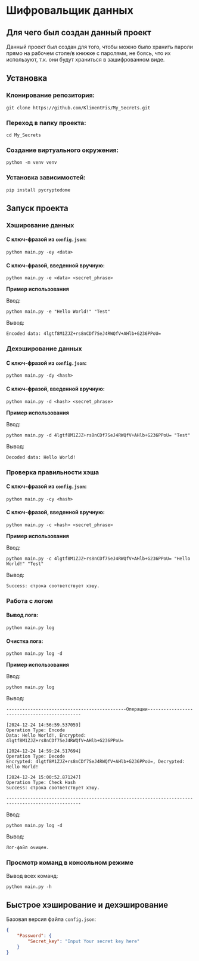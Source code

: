 
# Шифровальщик данных

## Для чего был создан данный проект

Данный проект был создан для того, чтобы можно было хранить пароли прямо на рабочем столе/в книжке с паролями, не боясь, что их используют, т.к. они будут храниться в зашифрованном виде.

## Установка

### Клонирование репозитория:

```
git clone https://github.com/KlimentFis/My_Secrets.git
```

### Переход в папку проекта:

```
cd My_Secrets
```

### Создание виртуального окружения:

```
python -m venv venv
```

### Установка зависимостей:

```
pip install pycryptodome
```

## Запуск проекта

### Хэширование данных

#### С ключ-фразой из `config.json`:

```
python main.py -ey <data>
```

#### С ключ-фразой, введенной вручную:

```
python main.py -e <data> <secret_phrase>
```

**Пример использования**

Ввод:

```
python main.py -e "Hello World!" "Test"
```

Вывод:

```
Encoded data: 4lgtf8M1ZJZ+rs8nCDf7SeJ4RWQfV+AHlb+G236PPoU=
```

### Дехэширование данных

#### С ключ-фразой из `config.json`:

```
python main.py -dy <hash>
```

#### С ключ-фразой, введенной вручную:

```
python main.py -d <hash> <secret_phrase>
```

**Пример использования**

Ввод:

```
python main.py -d 4lgtf8M1ZJZ+rs8nCDf7SeJ4RWQfV+AHlb+G236PPoU= "Test"
```

Вывод:

```
Decoded data: Hello World!
```

### Проверка правильности хэша

#### С ключ-фразой из `config.json`:

```
python main.py -cy <hash>
```

#### С ключ-фразой, введенной вручную:

```
python main.py -c <hash> <secret_phrase>
```

**Пример использования**

Ввод:

```
python main.py -c 4lgtf8M1ZJZ+rs8nCDf7SeJ4RWQfV+AHlb+G236PPoU= "Hello World!" "Test"
```

Вывод:

```
Success: строка соответствует хэшу.
```

### Работа с логом

#### Вывод лога:

```
python main.py log
```

#### Очистка лога:

```
python main.py log -d
```

**Пример использования**

Ввод:

```
python main.py log
```

Вывод:

```
---------------------------------------------Операции---------------------------------------------

[2024-12-24 14:56:59.537059]
Operation Type: Encode
Data: Hello World!, Encrypted: 4lgtf8M1ZJZ+rs8nCDf7SeJ4RWQfV+AHlb+G236PPoU=

[2024-12-24 14:59:24.517694]
Operation Type: Decode
Encrypted: 4lgtf8M1ZJZ+rs8nCDf7SeJ4RWQfV+AHlb+G236PPoU=, Decrypted: Hello World!

[2024-12-24 15:00:52.871247]
Operation Type: Check Hash
Success: строка соответствует хэшу.

--------------------------------------------------------------------------------------------------
```

Ввод:

```
python main.py log -d
```

Вывод:

```
Лог-файл очищен.
```

### Просмотр команд в консольном режиме

Вывод всех команд:

```
python main.py -h
```

## Быстрое хэширование и дехэширование

Базовая версия файла `config.json`:

```json
{
    "Password": {
        "Secret_key": "Input Your secret key here"
    }
}
```